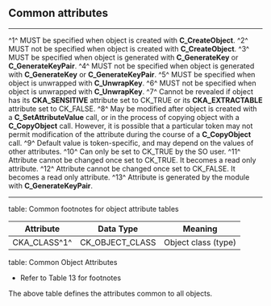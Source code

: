 ## Common attributes

-----  -------------------------------------------------------------------
  ^1^  MUST be specified when object is created with **C_CreateObject**.
  ^2^  MUST not be specified when object is created with
       **C_CreateObject**.
  ^3^  MUST be specified when object is generated with **C_GenerateKey**
       or **C_GenerateKeyPair**.
  ^4^  MUST not be specified when object is generated with
       **C_GenerateKey** or **C_GenerateKeyPair**.
  ^5^  MUST be specified when object is unwrapped with **C_UnwrapKey**.
  ^6^  MUST not be specified when object is unwrapped with
       **C_UnwrapKey**.
  ^7^  Cannot be revealed if object has its **CKA_SENSITIVE** attribute
       set to CK_TRUE or its **CKA_EXTRACTABLE** attribute set to
       CK_FALSE.
  ^8^  May be modified after object is created with a
       **C_SetAttributeValue** call, or in the process of copying object
       with a **C_CopyObject** call. However, it is possible that a
       particular token may not permit modification of the attribute
       during the course of a **C_CopyObject** call.
  ^9^  Default value is token-specific, and may depend on the values of
       other attributes.
 ^10^  Can only be set to CK_TRUE by the SO user.
 ^11^  Attribute cannot be changed once set to CK_TRUE. It becomes a read
       only attribute.
 ^12^  Attribute cannot be changed once set to CK_FALSE. It becomes a read
       only attribute.
 ^13^  Attribute is generated by the module with **C_GenerateKeyPair**.
----- ----------------------------------------------------------------------
table: Common footnotes for object attribute tables


| Attribute     | Data Type       | Meaning             |
|---------------|-----------------|---------------------|
| CKA_CLASS^1^ | CK_OBJECT_CLASS | Object class (type) |
table: Common Object Attributes
- Refer to Table 13 for footnotes

The above table defines the attributes common to all objects.
